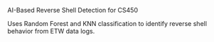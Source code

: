 AI-Based Reverse Shell Detection for CS450

Uses Random Forest and KNN classification to identify reverse shell behavior from ETW data logs. 
